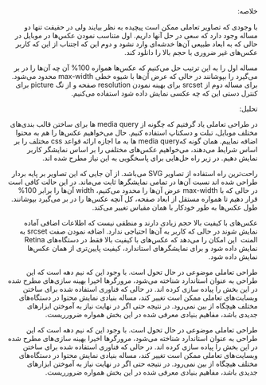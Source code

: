 <p dir="rtl" style="font-family: B-Nazanin">خلاصه: </p>
<p dir="rtl">
با وجودی که تصاویر تعاملی ممکن است پیچیده به نظر بیایند ولی در حقیقت تنها دو مساله وجود دارد که سعی در حل آنها داریم. اول متناسب نمودن عکس‌ها در موبایل در حالی که به ابعاد طبیعی آن‌ها خدشه‌ای وارد نشود و دوم این که اجتناب از این که کاربر عکس‌های غیر ضروری با حجم بالا را دانلود کند.
</p>
<p dir="rtl">
مساله اول را به این ترتیب حل می‌کنیم که عکس‌ها همواره 100% آن چه آن‌ها را در بر می‌گیرد را بپوشانند در حالی که عرض آن‌ها با شیوه خطی max-width محدود می‌شود. برای مساله دوم از srcset برای بهینه نمودن resolution صفحه و از تگ picture  برای کنترل دستی این که چه عکسی نمایش داده شود استفاده می‌کنیم.
</p>

<p dir="rtl">
تحلیل:
</p>
<p dir="rtl">در طراحی تعاملی یاد گرفتیم که چگونه از media query ها برای ساختن قالب بندی‌های مختلف موبایل، تبلت و دسکتاپ استفاده کنیم. حال می‌خواهیم عکس‌ها را هم به محتوا اضافه نماییم. همان گونه کهmedia query ها به ما اجازه ارائه قواعد css مختلف را بر اساس شرایط می‌دهند، می‌خواهیم عکس‌های مختلفی را بر اساس نمایشگر کاربر نمایش دهیم. در زیر راه حل‌هایی برای پاسخگویی به این نیاز مطرح شده اند.
<p dir="rtl">
راحت‌ترین راه استفاده از تصاویر SVG می‌باشد. از آن جایی که این تصاویر بر پایه بردار طراحی شده اند نسبت آن‌ها در تمامی نمایشگرها ثابت می‌ماند. در این حالت کافی است در حالی که با max-width عرض آن‌ها را محدود می‌کنیم، width آن‌ها را برابر 100% قرار دهیم تا همواره مستقل از ابعاد صفحه، کل آنچه عکس‌ها را در بر می‌گیرد بپوشانند. طول عکس‌ها به طور خودکار با همان مقیاس تغییر می‌کند.
</p>
<p dir="rtl">
عکس‌های با کیفیت بالا حجم زیادی دارند و منطقی نیست که اطلاعات اضافی آماده نمایش شوند در حالی که کاربر به آن‌ها احتیاجی ندارد. اضافه نمودن صفت srcset به المنت <img> این امکان را می‌دهد که عکس‌های با کیفیت بالا فقط در دستگاه‌های Retina نمایش داده شود و برای نمایشگرهای استاندارد، کیفیت پایین‌تری از همان عکس‌ها نمایش داده شود.
</p>
<p dir="rtl">
طراحی تعاملی موضوعی در حال تحول است. با وجود این که نیم دهه است که این طراحی به عنوان استاندارد شناخته می‌شود، مرورگرها اخیرا بهینه سازی‌های مطرح شده در این بخش را پیاده سازی کرده اند. در حالی که فناوری استفاده شده برای ساختن وبسایت‌های تعاملی ممکن است تغییر کند، مساله بنیادی نمایش محتوا در دستگاه‌های مختلف هیچگاه از بین نمی‌رود. در نتیجه حتی اگر در نهایت نیاز به آموختن ابزارهای جدیدی باشد، مفاهیم بنیادی معرفی شده در این بخش همواره ضرورریست.
</p>
<p dir="rtl">
طراحی تعاملی موضوعی در حال تحول است. با وجود این که نیم دهه است که این طراحی به عنوان استاندارد شناخته می‌شود، مرورگرها اخیرا بهینه سازی‌های مطرح شده در این بخش را پیاده سازی کرده اند. در حالی که فناوری استفاده شده برای ساختن وبسایت‌های تعاملی ممکن است تغییر کند، مساله بنیادی نمایش محتوا در دستگاه‌های مختلف هیچگاه از بین نمی‌رود. در نتیجه حتی اگر در نهایت نیاز به آموختن ابزارهای جدیدی باشد، مفاهیم بنیادی معرفی شده در این بخش همواره ضرورریست.
</p>
